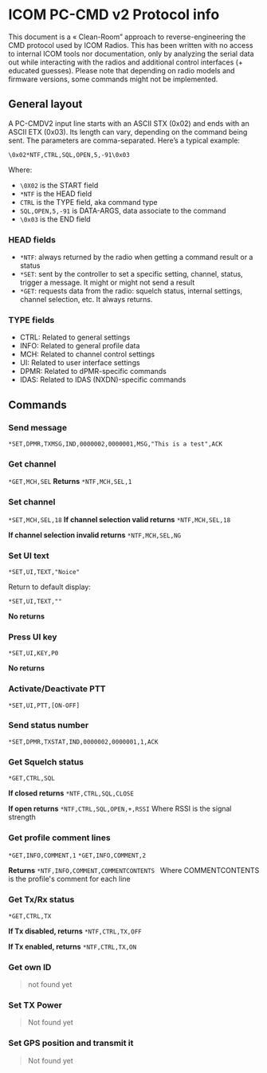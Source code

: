 
# ICOM PC-CMD v2 Protocol info

This document is a « Clean-Room” approach to reverse-engineering the CMD protocol used by ICOM Radios. This has been written with no access to internal ICOM tools nor documentation, only by analyzing the serial data out while interacting with the radios and additional control interfaces (+ educated guesses). 
Please note that depending on radio models and firmware versions, some commands might not be implemented.

## General layout
A PC-CMDV2 input line starts with an ASCII STX (0x02) and ends with an ASCII ETX (0x03). Its length can vary, depending on the command being sent. The parameters are comma-separated. Here’s a typical example:

```\0x02*NTF,CTRL,SQL,OPEN,5,-91\0x03```

Where: 
- ```\0X02``` is the START field
- ```*NTF``` is the HEAD field
- ```CTRL``` is the TYPE field, aka command type
- ```SQL,OPEN,5,-91``` is DATA-ARGS, data associate to the command
- ```\0x03``` is the END field

### HEAD fields
- ```*NTF```: always returned by the radio when getting a command result or a status
- ```*SET```: sent by the controller to set a specific setting, channel, status, trigger a message. It might or might not send a result
- ```*GET```: requests data from the radio: squelch status, internal settings, channel selection, etc. It always returns.

### TYPE fields
- CTRL: Related to general settings
- INFO: Related to general profile data
-	MCH: Related to channel control settings
-	UI: Related to user interface settings
-	DPMR: Related to dPMR-specific commands
-	IDAS: Related to IDAS (NXDN)-specific commands


## Commands

### Send message

```*SET,DPMR,TXMSG,IND,0000002,0000001,MSG,"This is a test",ACK```

### Get channel

```*GET,MCH,SEL```
**Returns**
```*NTF,MCH,SEL,1```

### Set channel

```*SET,MCH,SEL,18```
**If channel selection valid returns**
```*NTF,MCH,SEL,18```

**If channel selection invalid returns**
```*NTF,MCH,SEL,NG```



### Set UI text

```*SET,UI,TEXT,"Noice"```


Return to default display:

```*SET,UI,TEXT,""```

**No returns**

### Press UI key

```*SET,UI,KEY,P0```

**No returns**

### Activate/Deactivate PTT

```*SET,UI,PTT,[ON-OFF]```


### Send status number

```*SET,DPMR,TXSTAT,IND,0000002,0000001,1,ACK```

### Get Squelch status

```*GET,CTRL,SQL```

**If closed returns**
```*NTF,CTRL,SQL,CLOSE```

**If open returns**
```*NTF,CTRL,SQL,OPEN,+,RSSI```
Where RSSI is the signal strength

### Get profile comment lines

```*GET,INFO,COMMENT,1```
```*GET,INFO,COMMENT,2```

**Returns**
```*NTF,INFO,COMMENT,COMMENTCONTENTS ```
Where COMMENTCONTENTS is the profile's comment for each line

### Get Tx/Rx status

```*GET,CTRL,TX```

**If Tx disabled, returns**
```*NTF,CTRL,TX,OFF```

**If Tx enabled, returns**
```*NTF,CTRL,TX,ON```

### Get own ID

> not found yet

### Set TX Power

> Not found yet

### Set GPS position and transmit it

> Not found yet
